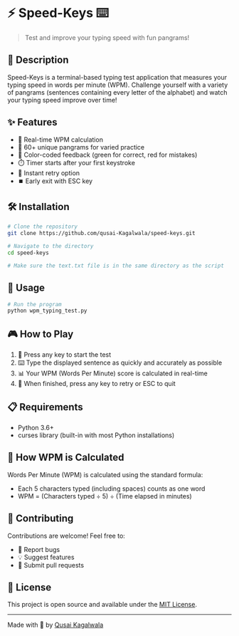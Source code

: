# ⚡ Speed-Keys ⌨️

> Test and improve your typing speed with fun pangrams!

## 📝 Description

Speed-Keys is a terminal-based typing test application that measures your typing speed in words per minute (WPM). Challenge yourself with a variety of pangrams (sentences containing every letter of the alphabet) and watch your typing speed improve over time!

## ✨ Features

- 🚀 Real-time WPM calculation
- 🎯 60+ unique pangrams for varied practice
- 🔴 Color-coded feedback (green for correct, red for mistakes)
- ⏱️ Timer starts after your first keystroke
- 🔄 Instant retry option
- ⏹️ Early exit with ESC key

## 🛠️ Installation

```bash
# Clone the repository
git clone https://github.com/qusai-Kagalwala/speed-keys.git

# Navigate to the directory
cd speed-keys

# Make sure the text.txt file is in the same directory as the script
```

## 🚀 Usage

```bash
# Run the program
python wpm_typing_test.py
```

## 🎮 How to Play

1. 🏁 Press any key to start the test
2. ⌨️ Type the displayed sentence as quickly and accurately as possible
3. 📊 Your WPM (Words Per Minute) score is calculated in real-time
4. 🔁 When finished, press any key to retry or ESC to quit

## 📋 Requirements

- Python 3.6+
- curses library (built-in with most Python installations)

## 🧠 How WPM is Calculated

Words Per Minute (WPM) is calculated using the standard formula:
- Each 5 characters typed (including spaces) counts as one word
- WPM = (Characters typed ÷ 5) ÷ (Time elapsed in minutes)

## 🤝 Contributing

Contributions are welcome! Feel free to:
- 🐛 Report bugs
- 💡 Suggest features
- 🔀 Submit pull requests

## 📜 License

This project is open source and available under the [MIT License](LICENSE).

---

Made with 💙 by [Qusai Kagalwala](https://github.com/qusai-Kagalwala)
